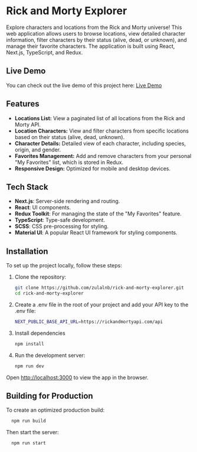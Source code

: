 # Rick and Morty Explorer

Explore characters and locations from the Rick and Morty universe! This web application allows users to browse locations, view detailed character information, filter characters by their status (alive, dead, or unknown), and manage their favorite characters. The application is built using React, Next.js, TypeScript, and Redux.

## Live Demo
You can check out the live demo of this project here:
[Live Demo](https://rick-and-morty-explorer-lyart.vercel.app/)

## Features

- **Locations List:** View a paginated list of all locations from the Rick and Morty API.
- **Location Characters:** View and filter characters from specific locations based on their status (alive, dead, unknown).
- **Character Details:** Detailed view of each character, including species, origin, and gender.
- **Favorites Management:** Add and remove characters from your personal "My Favorites" list, which is stored in Redux.
- **Responsive Design:** Optimized for mobile and desktop devices.
  
## Tech Stack

- **Next.js**: Server-side rendering and routing.
- **React**: UI components.
- **Redux Toolkit**: For managing the state of the "My Favorites" feature.
- **TypeScript**: Type-safe development.
- **SCSS**: CSS pre-processing for styling.
- **Material UI**: A popular React UI framework for styling components.

## Installation

To set up the project locally, follow these steps:

1. Clone the repository:
   
    ```bash
    git clone https://github.com/zulalnb/rick-and-morty-explorer.git
    cd rick-and-morty-explorer
    ```

3. Create a .env file in the root of your project and add your API key to the .env file:

    ```bash
    NEXT_PUBLIC_BASE_API_URL=https://rickandmortyapi.com/api
    ```

3. Install dependencies

    ```bash
    npm install
    ```

4. Run the development server:

    ```bash
    npm run dev
    ```

Open [http://localhost:3000](http://localhost:3000) to view the app in the browser.

## Building for Production

To create an optimized production build:

```bash
  npm run build
```

Then start the server:

```bash
  npm run start
```
